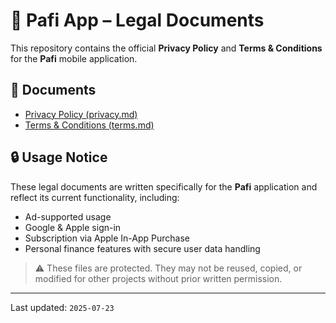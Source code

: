 # 📑 Pafi App – Legal Documents

This repository contains the official **Privacy Policy** and **Terms & Conditions** for the **Pafi** mobile application.

## 📄 Documents

- [Privacy Policy (privacy.md)](./privacy.md)
- [Terms & Conditions (terms.md)](./terms.md)

## 🔒 Usage Notice

These legal documents are written specifically for the **Pafi** application and reflect its current functionality, including:

- Ad-supported usage
- Google & Apple sign-in
- Subscription via Apple In-App Purchase
- Personal finance features with secure user data handling

> ⚠️ These files are protected. They may not be reused, copied, or modified for other projects without prior written permission.

---

Last updated: `2025-07-23`
